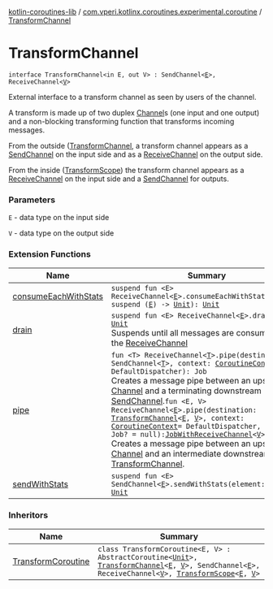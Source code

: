 [kotlin-coroutines-lib](../index.md) / [com.vperi.kotlinx.coroutines.experimental.coroutine](index.md) / [TransformChannel](./-transform-channel.md)

# TransformChannel

`interface TransformChannel<in E, out V> : SendChannel<`[`E`](-transform-channel.md#E)`>, ReceiveChannel<`[`V`](-transform-channel.md#V)`>`

External interface to a transform channel as seen by users of the channel.

A transform is made up of two
duplex [Channel](#)s (one input and one output) and a non-blocking
transforming function that transforms incoming messages.

From the outside ([TransformChannel](./-transform-channel.md), a transform channel appears as a [SendChannel](#)
on the input side and as a [ReceiveChannel](#) on the output side.

From the inside ([TransformScope](-transform-scope/index.md)) the transform channel appears as a
[ReceiveChannel](#) on the input side and a [SendChannel](#) for outputs.

### Parameters

`E` - data type on the input side

`V` - data type on the output side

### Extension Functions

| Name | Summary |
|---|---|
| [consumeEachWithStats](../com.vperi.kotlinx.coroutines.experimental.util/kotlinx.coroutines.experimental.channels.-receive-channel/consume-each-with-stats.md) | `suspend fun <E> ReceiveChannel<`[`E`](../com.vperi.kotlinx.coroutines.experimental.util/kotlinx.coroutines.experimental.channels.-receive-channel/consume-each-with-stats.md#E)`>.consumeEachWithStats(action: suspend (`[`E`](../com.vperi.kotlinx.coroutines.experimental.util/kotlinx.coroutines.experimental.channels.-receive-channel/consume-each-with-stats.md#E)`) -> `[`Unit`](https://kotlinlang.org/api/latest/jvm/stdlib/kotlin/-unit/index.html)`): `[`Unit`](https://kotlinlang.org/api/latest/jvm/stdlib/kotlin/-unit/index.html) |
| [drain](../com.vperi.kotlinx.coroutines.experimental.util/kotlinx.coroutines.experimental.channels.-receive-channel/drain.md) | `suspend fun <E> ReceiveChannel<`[`E`](../com.vperi.kotlinx.coroutines.experimental.util/kotlinx.coroutines.experimental.channels.-receive-channel/drain.md#E)`>.drain(): `[`Unit`](https://kotlinlang.org/api/latest/jvm/stdlib/kotlin/-unit/index.html)<br>Suspends until all messages are consumed from the [ReceiveChannel](#) |
| [pipe](kotlinx.coroutines.experimental.channels.-receive-channel/pipe.md) | `fun <T> ReceiveChannel<`[`T`](kotlinx.coroutines.experimental.channels.-receive-channel/pipe.md#T)`>.pipe(destination: SendChannel<`[`T`](kotlinx.coroutines.experimental.channels.-receive-channel/pipe.md#T)`>, context: `[`CoroutineContext`](https://kotlinlang.org/api/latest/jvm/stdlib/kotlin.coroutines.experimental/-coroutine-context/index.html)` = DefaultDispatcher): Job`<br>Creates a message pipe between an upstream [Channel](#) and a terminating downstream [SendChannel](#).`fun <E, V> ReceiveChannel<`[`E`](kotlinx.coroutines.experimental.channels.-receive-channel/pipe.md#E)`>.pipe(destination: `[`TransformChannel`](./-transform-channel.md)`<`[`E`](kotlinx.coroutines.experimental.channels.-receive-channel/pipe.md#E)`, `[`V`](kotlinx.coroutines.experimental.channels.-receive-channel/pipe.md#V)`>, context: `[`CoroutineContext`](https://kotlinlang.org/api/latest/jvm/stdlib/kotlin.coroutines.experimental/-coroutine-context/index.html)` = DefaultDispatcher, parent: Job? = null): `[`JobWithReceiveChannel`](-job-with-receive-channel/index.md)`<`[`V`](kotlinx.coroutines.experimental.channels.-receive-channel/pipe.md#V)`>`<br>Creates a message pipe between an upstream [Channel](#) and an intermediate downstream [TransformChannel](./-transform-channel.md). |
| [sendWithStats](../com.vperi.kotlinx.coroutines.experimental.util/kotlinx.coroutines.experimental.channels.-send-channel/send-with-stats.md) | `suspend fun <E> SendChannel<`[`E`](../com.vperi.kotlinx.coroutines.experimental.util/kotlinx.coroutines.experimental.channels.-send-channel/send-with-stats.md#E)`>.sendWithStats(element: `[`E`](../com.vperi.kotlinx.coroutines.experimental.util/kotlinx.coroutines.experimental.channels.-send-channel/send-with-stats.md#E)`): `[`Unit`](https://kotlinlang.org/api/latest/jvm/stdlib/kotlin/-unit/index.html) |

### Inheritors

| Name | Summary |
|---|---|
| [TransformCoroutine](-transform-coroutine/index.md) | `class TransformCoroutine<E, V> : AbstractCoroutine<`[`Unit`](https://kotlinlang.org/api/latest/jvm/stdlib/kotlin/-unit/index.html)`>, `[`TransformChannel`](./-transform-channel.md)`<`[`E`](-transform-coroutine/index.md#E)`, `[`V`](-transform-coroutine/index.md#V)`>, SendChannel<`[`E`](-transform-coroutine/index.md#E)`>, ReceiveChannel<`[`V`](-transform-coroutine/index.md#V)`>, `[`TransformScope`](-transform-scope/index.md)`<`[`E`](-transform-coroutine/index.md#E)`, `[`V`](-transform-coroutine/index.md#V)`>` |
